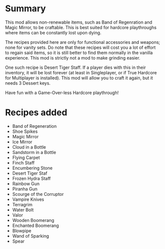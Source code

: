 # Summary

This mod allows non-renewable items, such as Band of Regenration and Magic Mirror, to be craftable. This is best suited for hardcore playthroughs where items can be constantly lost upon dying.

The recipes provided here are only for functional accessories and weapons; none for vanity sets. Do note that these recipes will cost you a lot of effort to regain said items, so it is still better to find them normally in the vanilla experience. This mod is strictly not a mod to make grinding easier.

One such recipe is Desert Tiger Staff. If a player dies with this in their inventory, it will be lost forever (at least in Singleplayer, or if True Hardcore for Multiplayer is installed). This mod will allow you to craft it again, but it needs 3 Dessert keys.

Have fun with a Game-Over-less Hardcore playthrough!

# Recipes added
- Band of Regeneration
- Shoe Spikes
- Magic Mirror
- Ice Mirror
- Cloud in a Bottle
- Sandstorm in a Bottle
- Flying Carpet
- Finch Staff
- Encumbering Stone
- Desert Tiger Staf
- Frozen Hydra Staff
- Rainbow Gun
- Piranha Gun
- Scourge of the Corruptor
- Vampire Knives
- Terragrim
- Water Bolt
- Valor
- Wooden Boomerang
- Enchanted Boomerang
- Blowpipe
- Wand of Sparking
- Spear